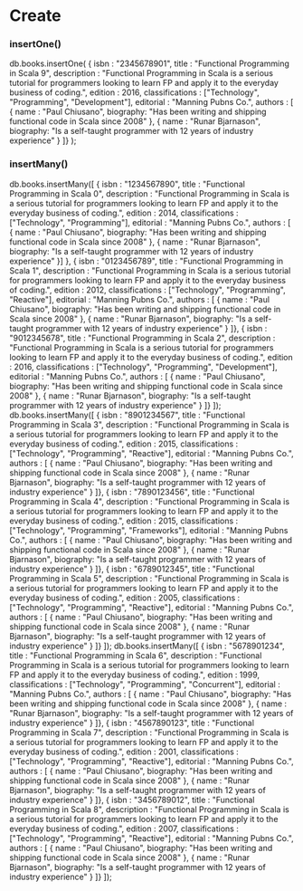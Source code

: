 # Create

### insertOne()

db.books.insertOne(
{  isbn : "2345678901", title  : "Functional Programming in Scala 9", description : "Functional Programming in Scala is a serious tutorial for programmers looking to learn FP and apply it to the everyday business of coding.", edition : 2016, classifications : ["Technology", "Programming", "Development"], editorial : "Manning Pubns Co.", authors : [ { name : "Paul Chiusano", biography: "Has been writing and shipping functional code in Scala since 2008" }, { name : "Runar Bjarnason", biography: "Is a self-taught programmer with 12 years of industry experience" } ]}
);

### insertMany()

db.books.insertMany([
{  isbn : "1234567890",  title : "Functional Programming in Scala 0", description : "Functional Programming in Scala is a serious tutorial for programmers looking to learn FP and apply it to the everyday business of coding.",  edition : 2014, classifications : ["Technology", "Programming"],  editorial : "Manning Pubns Co.", authors : [ { name : "Paul Chiusano", biography: "Has been writing and shipping functional code in Scala since 2008" }, { name : "Runar Bjarnason", biography: "Is a self-taught programmer with 12 years of industry experience" }] },
{  isbn : "0123456789", title  : "Functional Programming in Scala 1", description : "Functional Programming in Scala is a serious tutorial for programmers looking to learn FP and apply it to the everyday business of coding.", edition : 2012, classifications : ["Technology", "Programming", "Reactive"], editorial : "Manning Pubns Co.", authors : [ { name : "Paul Chiusano", biography: "Has been writing and shipping functional code in Scala since 2008" }, { name : "Runar Bjarnason", biography: "Is a self-taught programmer with 12 years of industry experience" } ]},
{  isbn : "9012345678", title  : "Functional Programming in Scala 2", description : "Functional Programming in Scala is a serious tutorial for programmers looking to learn FP and apply it to the everyday business of coding.", edition : 2016, classifications : ["Technology", "Programming", "Development"], editorial : "Manning Pubns Co.", authors : [ { name : "Paul Chiusano", biography: "Has been writing and shipping functional code in Scala since 2008" }, { name : "Runar Bjarnason", biography: "Is a self-taught programmer with 12 years of industry experience" } ]}
]);
db.books.insertMany([
{  isbn : "8901234567", title  : "Functional Programming in Scala 3", description : "Functional Programming in Scala is a serious tutorial for programmers looking to learn FP and apply it to the everyday business of coding.", edition : 2015, classifications : ["Technology", "Programming", "Reactive"], editorial : "Manning Pubns Co.", authors : [ { name : "Paul Chiusano", biography: "Has been writing and shipping functional code in Scala since 2008" }, { name : "Runar Bjarnason", biography: "Is a self-taught programmer with 12 years of industry experience" } ]},
{  isbn : "7890123456", title  : "Functional Programming in Scala 4", description : "Functional Programming in Scala is a serious tutorial for programmers looking to learn FP and apply it to the everyday business of coding.", edition : 2015, classifications : ["Technology", "Programming", "Frameworks"], editorial : "Manning Pubns Co.", authors : [ { name : "Paul Chiusano", biography: "Has been writing and shipping functional code in Scala since 2008" }, { name : "Runar Bjarnason", biography: "Is a self-taught programmer with 12 years of industry experience" } ]},
{  isbn : "6789012345", title  : "Functional Programming in Scala 5", description : "Functional Programming in Scala is a serious tutorial for programmers looking to learn FP and apply it to the everyday business of coding.", edition : 2005, classifications : ["Technology", "Programming", "Reactive"], editorial : "Manning Pubns Co.", authors : [ { name : "Paul Chiusano", biography: "Has been writing and shipping functional code in Scala since 2008" }, { name : "Runar Bjarnason", biography: "Is a self-taught programmer with 12 years of industry experience" } ]}
]);
db.books.insertMany([
{  isbn : "5678901234", title  : "Functional Programming in Scala 6", description : "Functional Programming in Scala is a serious tutorial for programmers looking to learn FP and apply it to the everyday business of coding.", edition : 1999, classifications : ["Technology", "Programming", "Concurrent"], editorial : "Manning Pubns Co.", authors : [ { name : "Paul Chiusano", biography: "Has been writing and shipping functional code in Scala since 2008" }, { name : "Runar Bjarnason", biography: "Is a self-taught programmer with 12 years of industry experience" } ]},
{  isbn : "4567890123", title  : "Functional Programming in Scala 7", description : "Functional Programming in Scala is a serious tutorial for programmers looking to learn FP and apply it to the everyday business of coding.", edition : 2001, classifications : ["Technology", "Programming", "Reactive"], editorial : "Manning Pubns Co.", authors : [ { name : "Paul Chiusano", biography: "Has been writing and shipping functional code in Scala since 2008" }, { name : "Runar Bjarnason", biography: "Is a self-taught programmer with 12 years of industry experience" } ]},
{  isbn : "3456789012", title  : "Functional Programming in Scala 8", description : "Functional Programming in Scala is a serious tutorial for programmers looking to learn FP and apply it to the everyday business of coding.", edition : 2007, classifications : ["Technology", "Programming", "Reactive"], editorial : "Manning Pubns Co.", authors : [ { name : "Paul Chiusano", biography: "Has been writing and shipping functional code in Scala since 2008" }, { name : "Runar Bjarnason", biography: "Is a self-taught programmer with 12 years of industry experience" } ]}
]);
